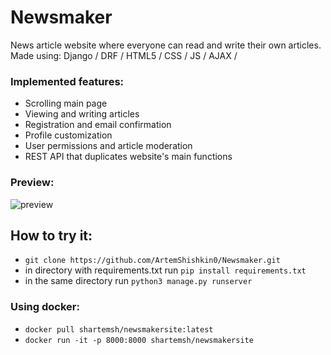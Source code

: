 # Newsmaker
News article website where everyone can read and write their own articles. Made using: Django / DRF / HTML5 / CSS / JS / AJAX / 

### Implemented features:
- Scrolling main page
- Viewing and writing articles
- Registration and email confirmation
- Profile customization
- User permissions and article moderation
- REST API that duplicates website's main functions

### Preview:
![preview](https://github.com/ArtemShishkin0/ArtemShishkin0/blob/main/2022-05-04%2021-11-32%20(1).gif?raw=true)

## How to try it:
-  ```git clone https://github.com/ArtemShishkin0/Newsmaker.git ```
- in directory with requirements.txt run  ```pip install requirements.txt ```
- in the same directory run  ```python3 manage.py runserver```

### Using docker:
- ```docker pull shartemsh/newsmakersite:latest ```
- ```docker run -it -p 8000:8000 shartemsh/newsmakersite```





